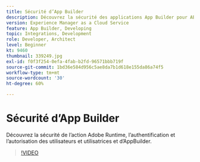 ```yaml
---
title: Sécurité d’App Builder
description: Découvrez la sécurité des applications App Builder pour AEM as a Cloud Service.
version: Experience Manager as a Cloud Service
feature: App Builder, Developing
topic: Integrations, Development
role: Developer, Architect
level: Beginner
kt: 9460
thumbnail: 339249.jpg
exl-id: f0f3f254-0efa-4fab-b2fd-96571bbb719f
source-git-commit: 1bd36e584d956c5ae8da7b1d618e155da86a74f5
workflow-type: tm+mt
source-wordcount: '30'
ht-degree: 60%

---
```


# Sécurité d’App Builder

Découvrez la sécurité de l’action Adobe Runtime, l’authentification et l’autorisation des utilisateurs et utilisatrices et d’AppBuilder.

>[!VIDEO](https://video.tv.adobe.com/v/343298/?quality=12&learn=on&captions=fre_fr)
